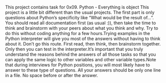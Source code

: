 This project contains task for 0x09. Python - Everything is object This project is a little bit different than the usual projects. The first part is only questions about Python’s specificity like “What would be the result of…”. You should read all documentation first (as usual :)), then take the time to think and brainstorm with your peers about what you think and why. Try to do this without coding anything for a few hours.Trying examples in the Python interpreter will give you most of the answers without having to think about it. Don’t go this route. First read, then think, then brainstorm together. Only then you can test in the interpreter.It’s important that you truly understand the reasons behind the answers of all those tasks so that you can apply the same logic to other variables and other variable types.Note that during interviews for Python positions, you will most likely have to answer to these type of questions. All your answers should be only one line in a file. No space before or after the answer.
